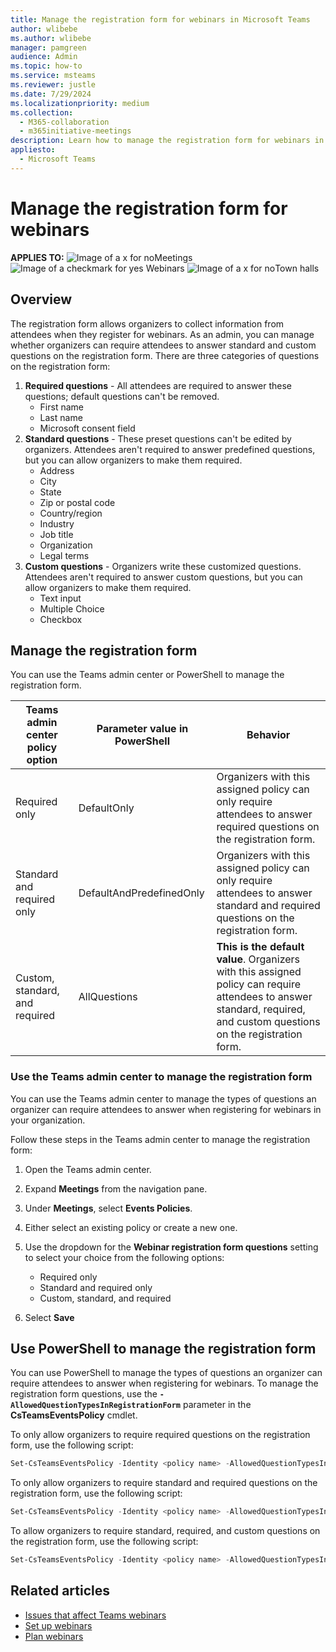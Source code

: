 ```yaml
---
title: Manage the registration form for webinars in Microsoft Teams
author: wlibebe
ms.author: wlibebe
manager: pamgreen
audience: Admin
ms.topic: how-to
ms.service: msteams
ms.reviewer: justle
ms.date: 7/29/2024
ms.localizationpriority: medium
ms.collection: 
  - M365-collaboration
  - m365initiative-meetings
description: Learn how to manage the registration form for webinars in Microsoft Teams for admins. Require attendees to answer required questions, custom questions, and standard questions.
appliesto: 
  - Microsoft Teams
---
```

# Manage the registration form for webinars

**APPLIES TO:** ![Image of a x for no](/office/media/icons/cancel-teams.png)Meetings ![Image of a checkmark for yes](/office/media/icons/success-teams.png) Webinars ![Image of a x for no](/office/media/icons/cancel-teams.png)Town halls

## Overview

The registration form allows organizers to collect information from attendees when they register for webinars. As an admin, you can manage whether organizers can require attendees to answer standard and custom questions on the registration form.
There are three categories of questions on the registration form:

1. **Required questions** - All attendees are required to answer these questions; default questions can't be removed.
   - First name
   - Last name
   - Microsoft consent field
2. **Standard questions** - These preset questions can't be edited by organizers. Attendees aren't required to answer predefined questions, but you can allow organizers to make them required.
    - Address
    - City
    - State
    - Zip or postal code
    - Country/region
    - Industry
    - Job title
    - Organization
    - Legal terms
3. **Custom questions** - Organizers write these customized questions. Attendees aren't required to answer custom questions, but you can allow organizers to make them required.
   - Text input
   - Multiple Choice
   - Checkbox

## Manage the registration form

You can use the Teams admin center or PowerShell to manage the registration form.

|Teams admin center policy option |Parameter value in PowerShell | Behavior |
|---------|---------|---------------|
|Required only|DefaultOnly | Organizers with this assigned policy can only require attendees to answer required questions on the registration form. |
|Standard and required only |DefaultAndPredefinedOnly | Organizers with this assigned policy can only require attendees to answer standard and required questions on the registration form.|
|Custom, standard, and required |AllQuestions | **This is the default value**. Organizers with this assigned policy can require attendees to answer standard, required, and custom questions on the registration form.|

### Use the Teams admin center to manage the registration form

You can use the Teams admin center to manage the types of questions an organizer can require attendees to answer when registering for webinars in your organization.

Follow these steps in the Teams admin center to manage the registration form:

1. Open the Teams admin center.
2. Expand **Meetings** from the navigation pane.
3. Under **Meetings**, select **Events Policies**.
4. Either select an existing policy or create a new one.
5. Use the dropdown for the **Webinar registration form questions** setting to select your choice from the following options:

   - Required only
   - Standard and required only
   - Custom, standard, and required
6. Select **Save**

## Use PowerShell to manage the registration form

You can use PowerShell to manage the types of questions an organizer can require attendees to answer when registering for webinars. To manage the registration form questions, use the **`-AllowedQuestionTypesInRegistrationForm`** parameter in the **CsTeamsEventsPolicy** cmdlet.

To only allow organizers to require required questions on the registration form, use the following script:

```powershell
Set-CsTeamsEventsPolicy -Identity <policy name> -AllowedQuestionTypesInRegistrationForm DefaultOnly
```

To only allow organizers to require standard and required questions on the registration form, use the following script:

```powershell
Set-CsTeamsEventsPolicy -Identity <policy name> -AllowedQuestionTypesInRegistrationForm DefaultAndPredefinedOnly
```

To allow organizers to require standard, required, and custom questions on the registration form, use the following script:

```powershell
Set-CsTeamsEventsPolicy -Identity <policy name> -AllowedQuestionTypesInRegistrationForm AllQuestions
```

## Related articles

- [Issues that affect Teams webinars](/microsoftteams/troubleshoot/meetings/issues-with-webinars)
- [Set up webinars](set-up-webinars.md)
- [Plan webinars](plan-webinars.md)
